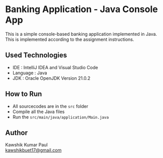 # Banking Application - Java Console App

This is a simple console-based banking application implemented in Java. This is implemented according to the assignment instructions.

## Used Technologies
- IDE : IntelliJ IDEA and Visual Studio Code
- Language : Java
- JDK : Oracle OpenJDK Version 21.0.2

## How to Run

- All sourcecodes are in the `src` folder
- Compile all the Java files
- Run the `src/main/java/application/Main.java`

## Author
Kawshik Kumar Paul\
kawshikbuet17@gmail.com

